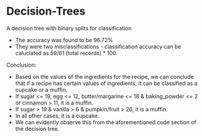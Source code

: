 # Decision-Trees
A decision tree with binary splits for classification

- The accuracy was found to be 96.72%
- They were two misclassifications - classification accuracy can be caluclated as 59/61 (total records) * 100.

Conclusion:

- Based on the values of the ingredients for the recipe, we can conclude that if a recipe has certain values of ingredients, it can be classified as a cupcake or a muffin.
- If sugar <= 19, egg <= 12, butter/margarine <= 18 & baking_powder <= 2 or cinnamon > 11, it is a muffin.
- If sugar > 19 & vanilla > 6 & pumpkin/fruit > 26, it is a muffin.
- In all other cases, it is a cupcake.
- We can evidently observe this from the aforementioned code section of the decision tree.
